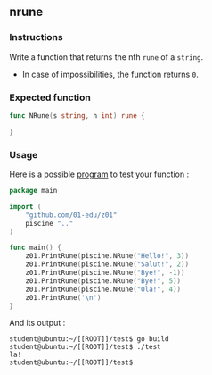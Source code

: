 ## nrune

### Instructions

Write a function that returns the nth `rune` of a `string`.

- In case of impossibilities, the function returns `0`.

### Expected function

```go
func NRune(s string, n int) rune {

}
```

### Usage

Here is a possible [program](TODO-LINK) to test your function :

```go
package main

import (
	"github.com/01-edu/z01"
	piscine ".."
)

func main() {
	z01.PrintRune(piscine.NRune("Hello!", 3))
	z01.PrintRune(piscine.NRune("Salut!", 2))
	z01.PrintRune(piscine.NRune("Bye!", -1))
	z01.PrintRune(piscine.NRune("Bye!", 5))
	z01.PrintRune(piscine.NRune("Ola!", 4))
	z01.PrintRune('\n')
}
```

And its output :

```console
student@ubuntu:~/[[ROOT]]/test$ go build
student@ubuntu:~/[[ROOT]]/test$ ./test
la!
student@ubuntu:~/[[ROOT]]/test$
```
